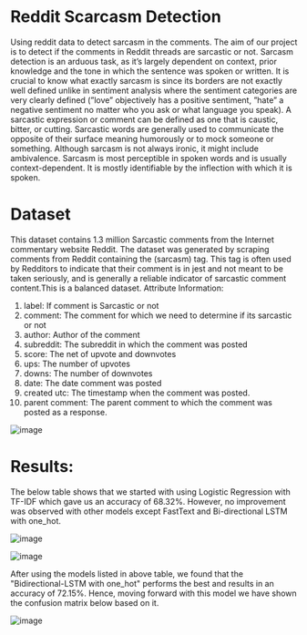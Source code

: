 Reddit Scarcasm Detection
==============================

Using reddit data to detect sarcasm in the comments. The aim of our project is to detect if the comments in Reddit threads are sarcastic or not. Sarcasm detection is an arduous task, as it’s largely dependent on context, prior knowledge and the tone in which the sentence was spoken or written. It is crucial to know what exactly sarcasm is since its borders are not exactly well defined unlike in sentiment analysis where the sentiment categories are very clearly defined (”love” objectively has a positive sentiment, ”hate” a negative sentiment no matter who you ask or what language you speak). A sarcastic expression or comment can be defined as one that is caustic, bitter, or cutting. Sarcastic words are generally used to communicate the opposite of their surface meaning humorously or to mock someone or something. Although sarcasm is not always ironic, it might include ambivalence. Sarcasm is most perceptible in spoken words and is usually context-dependent. It is mostly identifiable by the inflection with which it is spoken.

Dataset
==============================
This dataset contains 1.3 million Sarcastic comments from the Internet commentary website Reddit. The dataset was generated by scraping comments from Reddit containing the (sarcasm) tag. This tag is often used by Redditors to indicate that their comment is in jest and not meant to be taken seriously, and is generally a reliable indicator of sarcastic comment content.This is a balanced dataset.
Attribute Information:
1. label: If comment is Sarcastic or not
2. comment: The comment for which we need to determine if its sarcastic or not
3. author: Author of the comment
4. subreddit: The subreddit in which the comment was posted
5. score: The net of upvote and downvotes
6. ups: The number of upvotes
7. downs: The number of downvotes
8. date: The date comment was posted
9. created utc: The timestamp when the comment was posted.
10. parent comment: The parent comment to which the comment was posted as a response.

![image](https://user-images.githubusercontent.com/69740366/149646723-b3295b2e-da3c-41ed-8c58-48f2c111f02d.png)


Results:
==============================
The below table shows that we started with using Logistic Regression with TF-IDF which gave us an accuracy of 68.32%. However, no improvement was observed with other models except FastText and Bi-directional LSTM with one_hot.

![image](https://user-images.githubusercontent.com/69740366/149646611-f073bd33-9462-4b94-9c3d-182e99a80528.png)

![image](https://user-images.githubusercontent.com/69740366/149646617-4c0dac0c-522a-4953-ab73-5e7682d29c9a.png)

After using the models listed in above table, we found that the "Bidirectional-LSTM with one_hot" performs the best and results in an accuracy of 72.15%. Hence, moving forward with this model we have shown the confusion matrix
below based on it.

![image](https://user-images.githubusercontent.com/69740366/149646659-39a34a67-8540-47c8-8170-782d6a21dce1.png)


